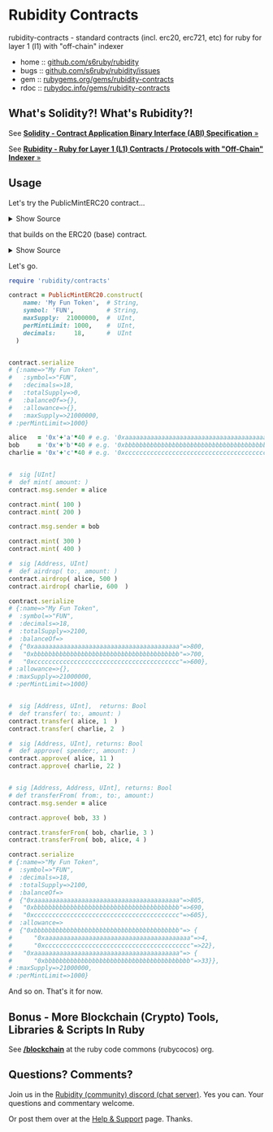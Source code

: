 # Rubidity Contracts

 rubidity-contracts - standard contracts (incl. erc20, erc721, etc) for ruby for layer 1 (l1) with "off-chain" indexer
 
* home  :: [github.com/s6ruby/rubidity](https://github.com/s6ruby/rubidity)
* bugs  :: [github.com/s6ruby/rubidity/issues](https://github.com/s6ruby/rubidity/issues)
* gem   :: [rubygems.org/gems/rubidity-contracts](https://rubygems.org/gems/rubidity-contracts)
* rdoc  :: [rubydoc.info/gems/rubidity-contracts](http://rubydoc.info/gems/rubidity-contracts)




## What's Solidity?! What's Rubidity?!

See [**Solidity - Contract Application Binary Interface (ABI) Specification** »](https://docs.soliditylang.org/en/latest/abi-spec.html)

See [**Rubidity - Ruby for Layer 1 (L1) Contracts / Protocols with "Off-Chain" Indexer**  »](https://github.com/s6ruby/rubidity)





## Usage

Let's try the PublicMintERC20 contract...

<details>
<summary markdown="1">Show Source</summary>

[contracts/public_mint_erc20.rb](lib/rubidity/contracts/public_mint_erc20.rb):

```ruby
class PublicMintERC20 < ERC20
  
  storage maxSupply:    UInt,
          perMintLimit: UInt 
  
  sig [String, String, UInt, UInt, UInt]
  def constructor(
    name:,
    symbol:,
    maxSupply:,
    perMintLimit:,
    decimals:
  ) 
    super( name: name, 
           symbol: symbol, 
           decimals: decimals)
 
    @maxSupply    = maxSupply
    @perMintLimit = perMintLimit
  end
 

  sig  [UInt]
  def mint( amount: )
    assert(amount > 0, 'Amount must be positive')
    assert(amount <= @perMintLimit, 'Exceeded mint limit')
    
    assert( @totalSupply + amount <= @maxSupply, 'Exceeded max supply')
    
    _mint(to: msg.sender, amount: amount)
  end
  
  sig [Address, UInt]
  def airdrop( to:, amount: ) 
    assert(amount > 0, 'Amount must be positive')
    assert(amount <= @perMintLimit, 'Exceeded mint limit')
    
    assert(@totalSupply + amount <= @maxSupply, 'Exceeded max supply')
    
    _mint(to: to, amount: amount)
  end
end
```

</details>

that builds on the ERC20 (base) contract.

<details>
<summary markdown="1">Show Source</summary>

[contracts/erc20.rb](lib/rubidity/contracts/erc20.rb):

```ruby
class ERC20 < Contract
  
  event :Transfer, from:    Address, 
                   to:      Address, 
                   amount:  UInt
  event :Approval, owner:   Address, 
                   spender: Address, 
                   amount:  UInt

  storage name:        String, 
          symbol:      String,  
          decimals:    UInt, 
          totalSupply: UInt, 
          balanceOf:   mapping( Address, UInt ), 
          allowance:   mapping( Address, mapping( Address, UInt ))
          

  sig [String, String, UInt] 
  def constructor(name:, 
                  symbol:, 
                  decimals:) 
    @name = name
    @symbol = symbol
    @decimals = decimals
  end


  sig [Address, UInt], returns: Bool
  def approve( spender:, 
               amount: ) 
    @allowance[msg.sender][spender] = amount
    
    log Approval, owner: msg.sender, spender: spender, amount: amount
    
    true
  end
  

  sig [Address, UInt],  returns: Bool
  def decreaseAllowanceUntilZero( spender:, 
                                  difference: )
    allowed = @allowance[msg.sender][spender]
    
    newAllowed = allowed > difference ? allowed - difference : 0
    
    approve(spender: spender, amount: newAllowed)
    
    true
  end


  sig [Address, UInt],  returns: Bool
  def transfer( to:, 
                amount: )
    assert @balanceOf[msg.sender] >= amount, 'Insufficient balance'
    
    @balanceOf[msg.sender] -= amount
    @balanceOf[to] += amount

    log Transfer, from: msg.sender, to: to, amount: amount
    
    true
  end
  
  sig [Address, Address, UInt], returns: Bool
  def transferFrom( 
       from:,
       to:,
       amount:)
    allowed = @allowance[from][msg.sender]
    
    assert @balanceOf[from] >= amount, 'Insufficient balance'
    assert allowed >= amount, 'Insufficient allowance'
    
    @allowance[from][msg.sender] = allowed - amount
    
    @balanceOf[from] -= amount
    @balanceOf[to] += amount
    
    log Transfer, from: from, to: to, amount: amount
    
    true
  end
  
  sig [Address, UInt]
  def _mint( to:,
             amount: )
    @totalSupply += amount
    @balanceOf[to] += amount
    
    log Transfer, from: address(0), to: to, amount: amount
  end
  
  sig [Address, UInt]
  def _burn( from:, 
             amount: )
     @balanceOf[from] -= amount
     @totalSupply -= amount
    
     log Transfer, from: from, to: address(0), amount: amount
  end
end
```

</details>



Let's go.

``` ruby
require 'rubidity/contracts'

contract = PublicMintERC20.construct(
    name: 'My Fun Token',  # String,
    symbol: 'FUN',         # String,
    maxSupply:  21000000,  #  UInt,
    perMintLimit: 1000,    #  UInt,
    decimals:     18,      #  UInt
  ) 


contract.serialize
# {:name=>"My Fun Token",
#   :symbol=>"FUN",
#   :decimals=>18,
#   :totalSupply=>0,
#   :balanceOf=>{},
#   :allowance=>{},
#   :maxSupply=>21000000,
# :perMintLimit=>1000}

alice   = '0x'+'a'*40 # e.g. '0xaaaaaaaaaaaaaaaaaaaaaaaaaaaaaaaaaaaaaaaa'
bob     = '0x'+'b'*40 # e.g. '0xbbbbbbbbbbbbbbbbbbbbbbbbbbbbbbbbbbbbbbbb'
charlie = '0x'+'c'*40 # e.g. '0xcccccccccccccccccccccccccccccccccccccccc'


#  sig [UInt]
#  def mint( amount: )
contract.msg.sender = alice

contract.mint( 100 )
contract.mint( 200 )

contract.msg.sender = bob

contract.mint( 300 )
contract.mint( 400 )

#  sig [Address, UInt]
#  def airdrop( to:, amount: ) 
contract.airdrop( alice, 500 )
contract.airdrop( charlie, 600  )

contract.serialize
# {:name=>"My Fun Token",
#  :symbol=>"FUN",
#  :decimals=>18,
#  :totalSupply=>2100,
#  :balanceOf=>
#  {"0xaaaaaaaaaaaaaaaaaaaaaaaaaaaaaaaaaaaaaaaa"=>800,
#   "0xbbbbbbbbbbbbbbbbbbbbbbbbbbbbbbbbbbbbbbbb"=>700,
#   "0xcccccccccccccccccccccccccccccccccccccccc"=>600},
# :allowance=>{},
# :maxSupply=>21000000,
# :perMintLimit=>1000}


#  sig [Address, UInt],  returns: Bool
#  def transfer( to:, amount: )
contract.transfer( alice, 1  )
contract.transfer( charlie, 2  )

#  sig [Address, UInt], returns: Bool
#  def approve( spender:, amount: ) 
contract.approve( alice, 11 )
contract.approve( charlie, 22 )


# sig [Address, Address, UInt], returns: Bool
# def transferFrom( from:, to:, amount:)
contract.msg.sender = alice

contract.approve( bob, 33 )

contract.transferFrom( bob, charlie, 3 )
contract.transferFrom( bob, alice, 4 )

contract.serialize
# {:name=>"My Fun Token",
#  :symbol=>"FUN",
#  :decimals=>18,
#  :totalSupply=>2100,
#  :balanceOf=> 
#  {"0xaaaaaaaaaaaaaaaaaaaaaaaaaaaaaaaaaaaaaaaa"=>805,
#   "0xbbbbbbbbbbbbbbbbbbbbbbbbbbbbbbbbbbbbbbbb"=>690,
#   "0xcccccccccccccccccccccccccccccccccccccccc"=>605},
#  :allowance=>
#  {"0xbbbbbbbbbbbbbbbbbbbbbbbbbbbbbbbbbbbbbbbb"=> {
#      "0xaaaaaaaaaaaaaaaaaaaaaaaaaaaaaaaaaaaaaaaa"=>4, 
#      "0xcccccccccccccccccccccccccccccccccccccccc"=>22},
#   "0xaaaaaaaaaaaaaaaaaaaaaaaaaaaaaaaaaaaaaaaa"=> {
#      "0xbbbbbbbbbbbbbbbbbbbbbbbbbbbbbbbbbbbbbbbb"=>33}},
# :maxSupply=>21000000,
# :perMintLimit=>1000}
```

And so on. That's it for now.



## Bonus - More Blockchain (Crypto) Tools, Libraries & Scripts In Ruby

See [**/blockchain**](https://github.com/rubycocos/blockchain) 
at the ruby code commons (rubycocos) org.





## Questions? Comments?

Join us in the [Rubidity (community) discord (chat server)](https://discord.gg/3JRnDUap6y). Yes you can.
Your questions and commentary welcome.

Or post them over at the [Help & Support](https://github.com/geraldb/help) page. Thanks.


